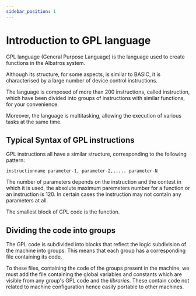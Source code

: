 ```yaml
---
sidebar_position: 1
---
```


# Introduction to GPL language
GPL language (General Purpose Language) is the language used to create functions in the Albatros system.

Although its structure, for some aspects, is similar to BASIC, it is characterised by a large number of device control instructions.

The language is composed of more than 200 instructions, called instruction, which have been divided into groups of instructions with similar functions, for your convenience.

Moreover, the language is multitasking, allowing the execution of various tasks at the same time.

 
## Typical Syntax of GPL instructions
GPL instructions all have a similar structure, corresponding to the following pattern:

```code
instructionname parameter-1, parameter-2,..... parameter-N
```
 
The number of parameters depends on the instruction and the contest in which it is used, the absolute maximum paremeters number for a function or an instruction is 120. In certain cases the instruction may not contain any parameters at all.

The smallest block of GPL code is the function. 


## Dividing the code into groups
The GPL code is subdivided into blocks that reflect the logic subdivision of the machine into groups. This means that each group has a corresponding file containing its code. 

To these files, containing the code of the groups present in the machine, we must add the file containing the global variables and constants which are visible from any group's GPL code and the *libraries*. These contain code not related to machine configuration hence easily portable to other machines.
